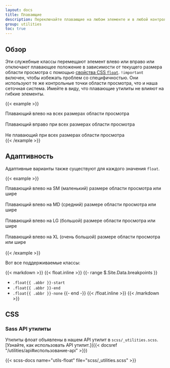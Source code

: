 ```yaml
---
layout: docs
title: Плавающие
description: Переключайте плавающие на любом элементе и в любой контрольной точке с помощью наших гибких утилит float.
group: utilities
toc: true
---
```


## Обзор

Эти служебные классы перемещают элемент влево или вправо или отключают плавающее положение в зависимости от текущего размера области просмотра с помощью [свойства CSS `float`](https://developer.mozilla.org/en-US/docs/Web/CSS/float). `!important` включен, чтобы избежать проблем со специфичностью. Они используют те же контрольные точки области просмотра, что и наша сеточная система. Имейте в виду, что плавающие утилиты не влияют на гибкие элементы.

{{< example >}}
<div class="float-start">Плавающий влево на всех размерах области просмотра</div><br>
<div class="float-end">Плавающий вправо при всех размерах области просмотра</div><br>
<div class="float-none">Не плавающий при всех размерах области просмотра</div>
{{< /example >}}

## Адаптивность

Адаптивные варианты также существуют для каждого значения `float`.

{{< example >}}
<div class="float-sm-start">Плавающий влево на SM (маленький) размере области просмотра или шире</div><br>
<div class="float-md-start">Плавающий влево на MD (средний) размере области просмотра или шире</div><br>
<div class="float-lg-start">Плавающий влево на LG (большой) размере области просмотра или шире</div><br>
<div class="float-xl-start">Плавающий влево на XL (очень большой) размере области просмотра или шире</div><br>
{{< /example >}}

Вот все поддерживаемые классы:

{{< markdown >}}
{{< float.inline >}}
{{- range $.Site.Data.breakpoints }}
- `.float{{ .abbr }}-start`
- `.float{{ .abbr }}-end`
- `.float{{ .abbr }}-none`
{{- end -}}
{{< /float.inline >}}
{{< /markdown >}}

## CSS

### Sass API утилиты

Утилиты флоат объявлены в нашем API утилит в `scss/_utilities.scss`. [Узнайте, как использовать API утилит.]({{< docsref "/utilities/api#использование-api" >}})

{{< scss-docs name="utils-float" file="scss/_utilities.scss" >}}
